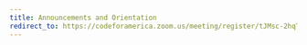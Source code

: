 ```yaml
---
title: Announcements and Orientation
redirect_to: https://codeforamerica.zoom.us/meeting/register/tJMsc-2hqT8irwNk-VjVRHWMwGBCrxIjUw
---
```

